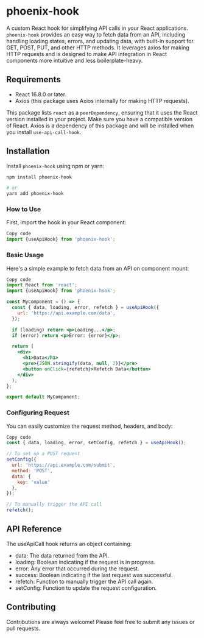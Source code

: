 # phoenix-hook

A custom React hook for simplifying API calls in your React applications. `phoenix-hook` provides an easy way to fetch data from an API, including handling loading states, errors, and updating data, with built-in support for GET, POST, PUT, and other HTTP methods. It leverages axios for making HTTP requests and is designed to make API integration in React components more intuitive and less boilerplate-heavy.

## Requirements

- React 16.8.0 or later.
- Axios (this package uses Axios internally for making HTTP requests).

This package lists `react` as a `peerDependency`, ensuring that it uses the React version installed in your project. Make sure you have a compatible version of React. Axios is a dependency of this package and will be installed when you install `use-api-call-hook`.

## Installation

Install `phoenix-hook` using npm or yarn:

```bash
npm install phoenix-hook

# or
yarn add phoenix-hook
```

### How to Use
First, import the hook in your React component:

``` jsx
Copy code
import {useApiHook} from 'phoenix-hook';
```
### Basic Usage
Here's a simple example to fetch data from an API on component mount:

``` jsx
Copy code
import React from 'react';
import {useApiHook} from 'phoenix-hook';

const MyComponent = () => {
  const { data, loading, error, refetch } = useApiHook({
    url: 'https://api.example.com/data',
  });

  if (loading) return <p>Loading...</p>;
  if (error) return <p>Error: {error}</p>;

  return (
    <div>
      <h1>Data</h1>
      <pre>{JSON.stringify(data, null, 2)}</pre>
      <button onClick={refetch}>Refetch Data</button>
    </div>
  );
};

export default MyComponent;

```
### Configuring Request
You can easily customize the request method, headers, and body:

``` javascript
Copy code
const { data, loading, error, setConfig, refetch } = useApiHook();

// To set up a POST request
setConfig({
  url: 'https://api.example.com/submit',
  method: 'POST',
  data: {
    key: 'value'
  },
});

// To manually trigger the API call
refetch();
```
## API Reference
The useApiCall hook returns an object containing:

- data: The data returned from the API.
- loading: Boolean indicating if the request is in progress.
- error: Any error that occurred during the request.
- success: Boolean indicating if the last request was successful.
- refetch: Function to manually trigger the API call again.
- setConfig: Function to update the request configuration.

## Contributing
Contributions are always welcome! Please feel free to submit any issues or pull requests.